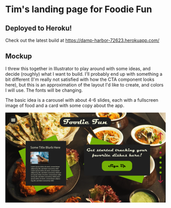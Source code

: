 # Tim's landing page for Foodie Fun

## Deployed to Heroku!

Check out the latest build at https://damp-harbor-72623.herokuapp.com/

## Mockup

I threw this together in Illustrator to play around with some ideas, and decide (roughly) what I want to build.  I'll probably end up with something a bit different (I'm really not satisfied with how the CTA component looks here), but this is an approximation of the layout I'd like to create, and colors I will use.  The fonts will be changing.

The basic idea is a carousel with about 4-6 slides, each with a fullscreen image of food and a card with some copy about the app.

<img src="./designFiles/FoodieFun-01.png" alt="FoodieFun Mockup"/>
